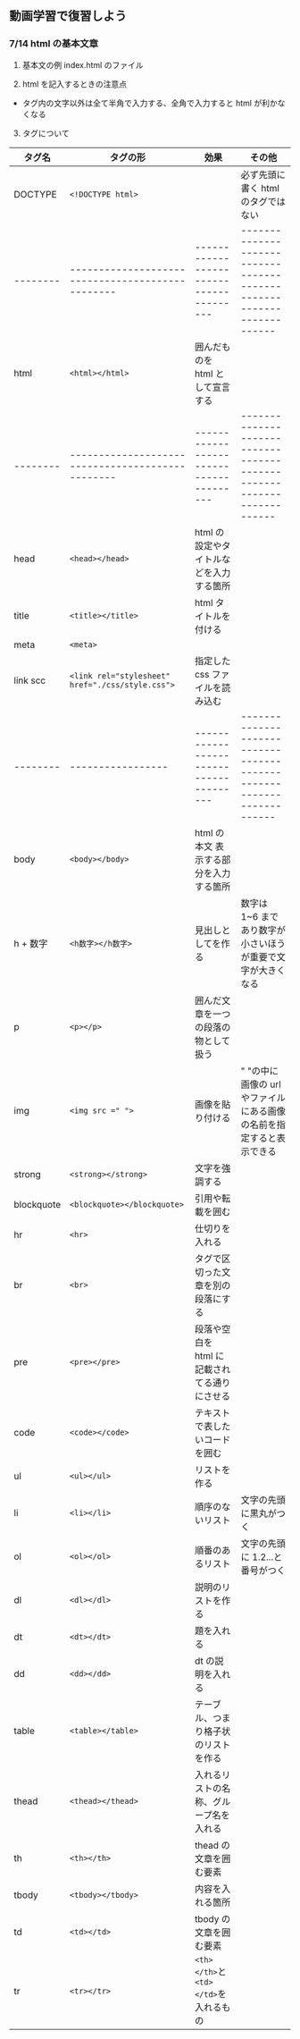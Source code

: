 ## 動画学習で復習しよう

### 7/14 html の基本文章

1. 基本文の例 index.html のファイル

2. html を記入するときの注意点

- タグ内の文字以外は全て半角で入力する、全角で入力すると html が利かなくなる

3. タグについて

| タグ名     | タグの形                                         | 効果                                         | その他                                                                |
| ---------- | ------------------------------------------------ | -------------------------------------------- | --------------------------------------------------------------------- |
| DOCTYPE    | `<!DOCTYPE html>`                                |                                              | 必ず先頭に書く html のタグではない                                    |
| --------   | ------------------------------------------------ | ---------------------------------------      | --------------------------------------------------------------------- |
| html       | `<html></html>`                                  | 囲んだものを html として宣言する             |                                                                       |
| --------   | ------------------------------------------------ | ---------------------------------------      | --------------------------------------------------------------------- |
| head       | `<head></head>`                                  | html の設定やタイトルなどを入力する箇所      |                                                                       |
| title      | `<title></title>`                                | html タイトルを付ける                        |                                                                       |
| meta       | `<meta>`                                         |                                              |                                                                       |
| link scc   | `<link rel="stylesheet" href="./css/style.css">` | 指定した css ファイルを読み込む              |                                                                       |
| --------   | -----------------                                | ---------------------------------------      | --------------------------------------------------------------------- |
| body       | `<body></body>`                                  | html の本文 表示する部分を入力する箇所       |                                                                       |
| h + 数字   | `<h数字></h数字>`                                | 見出しとしてを作る                           | 数字は 1~6 まであり数字が小さいほうが重要で文字が大きくなる           |
| p          | `<p></p>`                                        | 囲んだ文章を一つの段落の物として扱う         |                                                                       |
| img        | `<img src =" ">`                                 | 画像を貼り付ける                             | " "の中に 画像の url やファイルにある画像の名前を指定すると表示できる |
| strong     | `<strong></strong>`                              | 文字を強調する                               |                                                                       |
| blockquote | `<blockquote></blockquote>`                      | 引用や転載を囲む                             |                                                                       |
| hr         | `<hr>`                                           | 仕切りを入れる                               |                                                                       |
| br         | `<br>`                                           | タグで区切った文章を別の段落にする           |                                                                       |
| pre        | `<pre></pre>`                                    | 段落や空白を html に記載されてる通りにさせる |                                                                       |
| code       | `<code></code>`                                  | テキストで表したいコードを囲む               |                                                                       |
| ul         | `<ul></ul>`                                      | リストを作る                                 |                                                                       |
| li         | `<li></li>`                                      | 順序のないリスト                             | 文字の先頭に黒丸がつく                                                |
| ol         | `<ol></ol>`                                      | 順番のあるリスト                             | 文字の先頭に 1.2...と番号がつく                                       |
| dl         | `<dl></dl>`                                      | 説明のリストを作る                           |                                                                       |
| dt         | `<dt></dt>`                                      | 題を入れる                                   |                                                                       |
| dd         | `<dd></dd>`                                      | dt の説明を入れる                            |                                                                       |
| table      | `<table></table>`                                | テーブル、つまり格子状のリストを作る         |                                                                       |
| thead      | `<thead></thead>`                                | 入れるリストの名称、グループ名を入れる       |                                                                       |
| th         | `<th></th>`                                      | thead の文章を囲む要素                       |                                                                       |
| tbody      | `<tbody></tbody>`                                | 内容を入れる箇所                             |                                                                       |
| td         | `<td></td>`                                      | tbody の文章を囲む要素                       |                                                                       |
| tr         | `<tr></tr>`                                      | `<th></th>`と`<td></td>`を入れるもの         |                                                                       |
